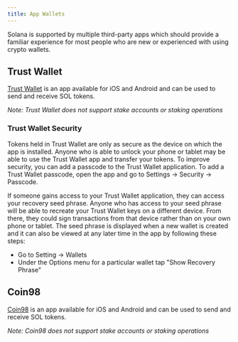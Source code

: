 ```yaml
---
title: App Wallets
---
```


Solana is supported by multiple third-party apps which should provide a familiar
experience for most people who are new or experienced with using crypto wallets.

## Trust Wallet
[Trust Wallet](https://trustwallet.com/) is an app available for iOS and Android
and can be used to send and receive SOL tokens.

*Note: Trust Wallet does not support stake accounts or staking operations*

### Trust Wallet Security

Tokens held in Trust Wallet are only as secure as the device on which the app is
installed. Anyone who is able to unlock your phone or tablet may be able to
use the Trust Wallet app and transfer your tokens. To improve security,
you can add a passcode to the Trust Wallet application.
To add a Trust Wallet passcode, open the app and go to
Settings -> Security -> Passcode.

If someone gains access to your Trust Wallet application, they can access your
recovery seed phrase.
Anyone who has access to your seed phrase will be able to recreate
your Trust Wallet keys on a different device. From there, they could
sign transactions from that device rather than on your own phone or tablet.
The seed phrase is displayed when a new wallet is created and it can also be
viewed at any later time in the app by following these steps:

- Go to Setting -> Wallets
- Under the Options menu for a particular wallet tap "Show Recovery Phrase"

## Coin98
[Coin98](https://coin98.app/) is an app available for iOS and Android and can
be used to send and receive SOL tokens.

*Note: Coin98 does not support stake accounts or staking operations*
